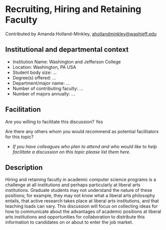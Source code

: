 # Recruiting, Hiring and Retaining Faculty
Contributed by Amanda Holland-Minkley, ahollandminkley@washjeff.edu

## Institutional and departmental context
- Institution Name: Washington and Jefferson College
- Location: Washington, PA USA
- Student body size: ...
- Degree(s) offered: ...
- Department/major name: ...
- Number of contributing faculty: ...
- Number of majors annually: ...

## Facilitation
Are you willing to facilitate this discussion? _Yes_

Are there any others whom you would recommend as potential facilitators for this topic?
- _If you have colleagues who plan to attend and who would like to help facilitate a discussion on this topic please list them here._

## Description

Hiring and retaining faculty in academic computer science programs is a challenge at all institutions and perhaps particularly at liberal arts institutions. Graduate students may not understand the nature of these positions; for example, they may not know what a liberal arts philosophy entails, that active research takes place at liberal arts institutions, and that teaching loads can vary. This discussion will focus on collecting ideas for how to communicate about the advantages of academic positions at liberal arts institutions and opportunities for collaboration to distribute this information to candidates on or about to enter the job market.
